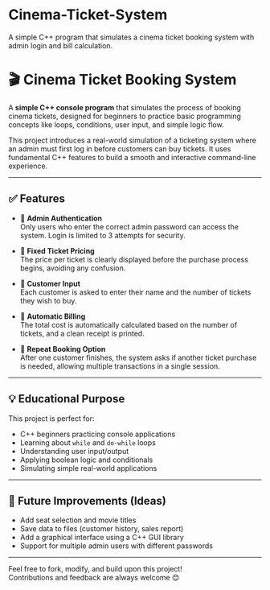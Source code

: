 # Cinema-Ticket-System
A simple C++ program that simulates a cinema ticket booking system with admin login and bill calculation.


# 🎬 Cinema Ticket Booking System

A **simple C++ console program** that simulates the process of booking cinema tickets, designed for beginners to practice basic programming concepts like loops, conditions, user input, and simple logic flow.

This project introduces a real-world simulation of a ticketing system where an admin must first log in before customers can buy tickets. It uses fundamental C++ features to build a smooth and interactive command-line experience.

---

## ✅ Features

- 🔐 **Admin Authentication**  
  Only users who enter the correct admin password can access the system. Login is limited to 3 attempts for security.

- 🎫 **Fixed Ticket Pricing**  
  The price per ticket is clearly displayed before the purchase process begins, avoiding any confusion.

- 👤 **Customer Input**  
  Each customer is asked to enter their name and the number of tickets they wish to buy.

- 🧾 **Automatic Billing**  
  The total cost is automatically calculated based on the number of tickets, and a clean receipt is printed.

- 🔁 **Repeat Booking Option**  
  After one customer finishes, the system asks if another ticket purchase is needed, allowing multiple transactions in a single session.

---

## 💡 Educational Purpose

This project is perfect for:
- C++ beginners practicing console applications
- Learning about `while` and `do-while` loops
- Understanding user input/output
- Applying boolean logic and conditionals
- Simulating simple real-world applications

---

## 📌 Future Improvements (Ideas)
- Add seat selection and movie titles
- Save data to files (customer history, sales report)
- Add a graphical interface using a C++ GUI library
- Support for multiple admin users with different passwords

---

Feel free to fork, modify, and build upon this project!  
Contributions and feedback are always welcome 😊
